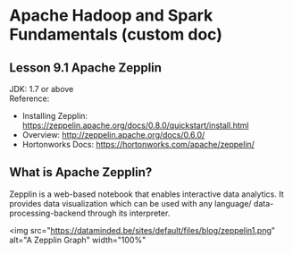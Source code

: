 # Apache Hadoop and Spark Fundamentals (custom doc)

## Lesson 9.1 Apache Zepplin
JDK: 1.7 or above  
Reference: 
* Installing Zepplin: https://zeppelin.apache.org/docs/0.8.0/quickstart/install.html
* Overview: http://zeppelin.apache.org/docs/0.6.0/
* Hortonworks Docs: https://hortonworks.com/apache/zeppelin/

## What is Apache Zepplin?

Zepplin is a web-based notebook that enables interactive data analytics.
It provides data visualization which can be used with any language/
data-processing-backend through its interpreter.

<img src="https://dataminded.be/sites/default/files/blog/zeppelin1.png" 
alt="A Zepplin Graph" width="100%"